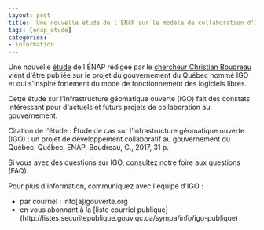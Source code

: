 ```yaml
---
layout: post
title:  Une nouvelle étude de l'ÉNAP sur le modèle de collaboration d'IGO
tags: [enap_etude] 
categories:
- information
---
```



Une nouvelle [étude](http://archives.enap.ca/bibliotheques/2017/06/031515711.pdf) de l'ÉNAP rédigée par le [chercheur Christian Boudreau](http://enap.ca/enap/fr/EnseignantUniversite.aspx?sortcode=1.2.11.17.21.24&view=publications&indid=307) vient d'être publiée sur le projet du gouvernement du Québec nommé IGO et qui s'inspire fortement du mode de fonctionnement des logiciels libres.

Cette étude sur l'infrastructure géomatique ouverte (IGO) fait des constats intéressant pour d'actuels et futurs projets de collaboration au gouvernement.

Citation de l'étude : Étude de cas sur l'infrastructure géomatique ouverte (IGO) : un projet de développement collaboratif au gouvernement du Québec. Québec, ENAP, Boudreau, C., 2017, 31 p.


Si vous avez des questions sur IGO, consultez notre foire aux questions (FAQ).

Pour plus d'information, communiquez avec l'équipe d'IGO :
<div class="contact" markdown="1" >
<ul>
			<li>par courriel : info[a]igouverte.org</li>
			<li>en vous abonnant  à la [liste courriel publique](http://listes.securitepublique.gouv.qc.ca/sympa/info/igo-publique) </li>
		</ul>
</div>


